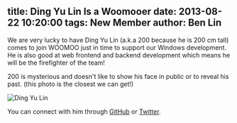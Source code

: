 title: Ding Yu Lin Is a Woomooer
date: 2013-08-22 10:20:00
tags: New Member
author: Ben Lin
---

We are very lucky to have Ding Yu Lin (a.k.a 200 because he is 200 cm tall) comes to join WOOMOO just in time to support our Windows development. He is also good at web frontend and backend development which means he will be the firefighter of the team!

200 is mysterious and doesn't like to show his face in public or to reveal his past. (this photo is the closest we can get!)

![Ding Yu Lin](/img/profile/200.png)

You can connect with him through [GitHub](https://github.com/pH-minamo) or [Twitter](https://twitter.com/pH_minamo).
